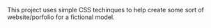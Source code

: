 This project uses simple CSS techinques to help create some sort of website/porfolio for a fictional model.
